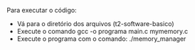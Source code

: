 Para executar o código:

- Vá para o diretório dos arquivos (t2-software-basico)
- Execute o comando gcc -o programa main.c mymemory.c
- Execute o programa com o comando: ./memory_manager
